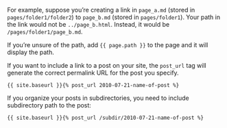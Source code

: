 
For example, suppose you’re creating a link in `page_a.md` (stored in `pages/folder1/folder2`) to `page_b.md` (stored in `pages/folder1`). Your path in the link would not be `../page_b.html`. Instead, it would be `/pages/folder1/page_b.md`.

If you’re unsure of the path, add `{{ page.path }}` to the page and it will display the path.



If you want to include a link to a post on your site, the `post_url` tag will generate the correct permalink URL for the post you specify.

```
{{ site.baseurl }}{% post_url 2010-07-21-name-of-post %}

```

If you organize your posts in subdirectories, you need to include subdirectory path to the post:

```
{{ site.baseurl }}{% post_url /subdir/2010-07-21-name-of-post %}

```

